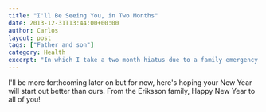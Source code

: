 ```yaml
---
title: "I'll Be Seeing You, in Two Months"
date: 2013-12-31T13:44:00+00:00
author: Carlos
layout: post
tags: ["Father and son"]
category: Health
excerpt: "In which I take a two month hiatus due to a family emergency."
---
```

I'll be more forthcoming later on but for now, here's hoping your New Year will start out better than ours. From the Eriksson family, Happy New Year to all of you!